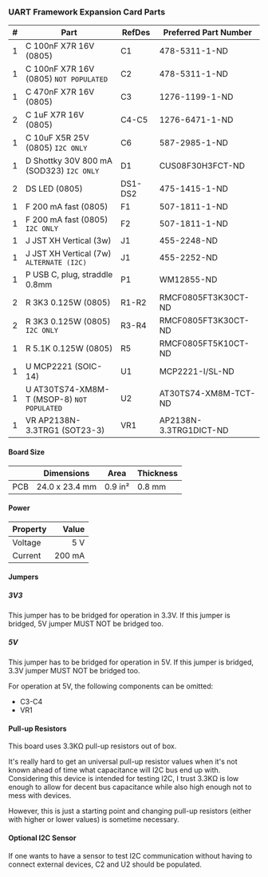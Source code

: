 ### UART Framework Expansion Card Parts

|  # | Part                                       | RefDes  | Preferred Part Number      |
|---:|--------------------------------------------|---------|----------------------------|
|  1 | C 100nF X7R 16V (0805)                     | C1      | 478-5311-1-ND              |
|  1 | C 100nF X7R 16V (0805) `NOT POPULATED`     | C2      | 478-5311-1-ND              |
|  1 | C 470nF X7R 16V (0805)                     | C3      | 1276-1199-1-ND             |
|  2 | C 1uF X7R 16V (0805)                       | C4-C5   | 1276-6471-1-ND             |
|  1 | C 10uF X5R 25V (0805) `I2C ONLY`           | C6      | 587-2985-1-ND              |
|  1 | D Shottky 30V 800 mA (SOD323) `I2C ONLY`   | D1      | CUS08F30H3FCT-ND           |
|  2 | DS LED (0805)                              | DS1-DS2 | 475-1415-1-ND              |
|  1 | F 200 mA fast (0805)                       | F1      | 507-1811-1-ND              |
|  1 | F 200 mA fast (0805) `I2C ONLY`            | F2      | 507-1811-1-ND              |
|  1 | J JST XH Vertical (3w)                     | J1      | 455-2248-ND                |
|  1 | J JST XH Vertical (7w) `ALTERNATE (I2C)`   | J1      | 455-2252-ND                |
|  1 | P USB C, plug, straddle 0.8mm              | P1      | WM12855-ND                 |
|  2 | R 3K3 0.125W (0805)                        | R1-R2   | RMCF0805FT3K30CT-ND        |
|  2 | R 3K3 0.125W (0805) `I2C ONLY`             | R3-R4   | RMCF0805FT3K30CT-ND        |
|  1 | R 5.1K 0.125W (0805)                       | R5      | RMCF0805FT5K10CT-ND        |
|  1 | U MCP2221 (SOIC-14)                        | U1      | MCP2221-I/SL-ND            |
|  1 | U AT30TS74-XM8M-T (MSOP-8) `NOT POPULATED` | U2      | AT30TS74-XM8M-TCT-ND       |
|  1 | VR AP2138N-3.3TRG1 (SOT23-3)               | VR1     | AP2138N-3.3TRG1DICT-ND     |


#### Board Size

|       |      Dimensions | Area    | Thickness |
|-------|-----------------|---------|-----------|
| PCB   |  24.0 x 23.4 mm | 0.9 in² |    0.8 mm |


#### Power

| Property | Value  |
|----------|-------:|
| Voltage  |    5 V |
| Current  | 200 mA |


#### Jumpers

##### 3V3

This jumper has to be bridged for operation in 3.3V. If this jumper is bridged,
5V jumper MUST NOT be bridged too.

##### 5V

This jumper has to be bridged for operation in 5V. If this jumper is bridged,
3.3V jumper MUST NOT be bridged too.

For operation at 5V, the following components can be omitted:
* C3-C4
* VR1


#### Pull-up Resistors

This board uses 3.3KΩ pull-up resistors out of box.

It's really hard to get an universal pull-up resistor values when it's not
known ahead of time what capacitance will I2C bus end up with. Considering
this device is intended for testing I2C, I trust 3.3KΩ is low enough to
allow for decent bus capacitance while also high enough not to mess with
devices.

However, this is just a starting point and changing pull-up resistors (either
with higher or lower values) is sometime necessary.


#### Optional I2C Sensor

If one wants to have a sensor to test I2C communication without having to
connect external devices, C2 and U2 should be populated.
